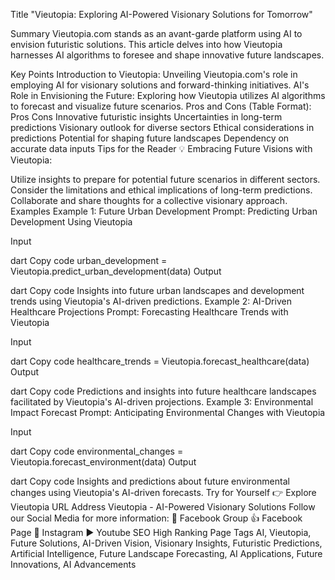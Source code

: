 Title
"Vieutopia: Exploring AI-Powered Visionary Solutions for Tomorrow"

Summary
Vieutopia.com stands as an avant-garde platform using AI to envision futuristic solutions. This article delves into how Vieutopia harnesses AI algorithms to foresee and shape innovative future landscapes.

Key Points
Introduction to Vieutopia: Unveiling Vieutopia.com's role in employing AI for visionary solutions and forward-thinking initiatives.
AI's Role in Envisioning the Future: Exploring how Vieutopia utilizes AI algorithms to forecast and visualize future scenarios.
Pros and Cons (Table Format):
Pros	Cons
Innovative futuristic insights	Uncertainties in long-term predictions
Visionary outlook for diverse sectors	Ethical considerations in predictions
Potential for shaping future landscapes	Dependency on accurate data inputs
Tips for the Reader 💡
Embracing Future Visions with Vieutopia:

Utilize insights to prepare for potential future scenarios in different sectors.
Consider the limitations and ethical implications of long-term predictions.
Collaborate and share thoughts for a collective visionary approach.
Examples
Example 1: Future Urban Development
Prompt: Predicting Urban Development Using Vieutopia

Input

dart
Copy code
urban_development = Vieutopia.predict_urban_development(data)
Output

dart
Copy code
Insights into future urban landscapes and development trends using Vieutopia's AI-driven predictions.
Example 2: AI-Driven Healthcare Projections
Prompt: Forecasting Healthcare Trends with Vieutopia

Input

dart
Copy code
healthcare_trends = Vieutopia.forecast_healthcare(data)
Output

dart
Copy code
Predictions and insights into future healthcare landscapes facilitated by Vieutopia's AI-driven projections.
Example 3: Environmental Impact Forecast
Prompt: Anticipating Environmental Changes with Vieutopia

Input

dart
Copy code
environmental_changes = Vieutopia.forecast_environment(data)
Output

dart
Copy code
Insights and predictions about future environmental changes using Vieutopia's AI-driven forecasts.
Try for Yourself 👉 Explore Vieutopia
URL Address
Vieutopia - AI-Powered Visionary Solutions
Follow our Social Media for more information:
📘 Facebook Group
👍 Facebook Page
📸 Instagram
▶️ Youtube
SEO High Ranking Page Tags
AI, Vieutopia, Future Solutions, AI-Driven Vision, Visionary Insights, Futuristic Predictions, Artificial Intelligence, Future Landscape Forecasting, AI Applications, Future Innovations, AI Advancements